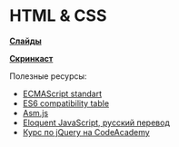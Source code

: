 # HTML & CSS

**[Слайды](https://dbeliakov.github.io/mipt-web-2016/lections/03/slides/)**

**[Скринкаст](https://youtu.be/jL4_A9URkQ4)**


 Полезные ресурсы:
* [ECMAScript standart](http://www.ecma-international.org/ecma-262/6.0/)
* [ES6 compatibility table](https://kangax.github.io/compat-table/es6/)
* [Asm.js](https://en.wikipedia.org/wiki/Asm.js)
* [Eloquent JavaScript, русский перевод](https://habrahabr.ru/post/240219/)
* [Курс по jQuery на CodeAcademy](https://www.codecademy.com/learn/jquery)

